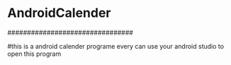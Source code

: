 # AndroidCalender
################################



#this is a android calender programe
 every can use your android studio to open this program
